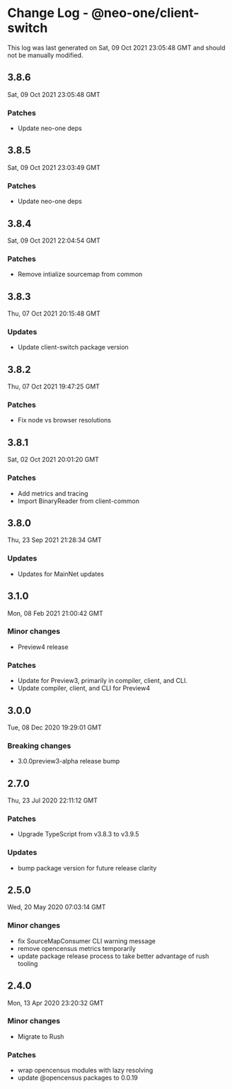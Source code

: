 # Change Log - @neo-one/client-switch

This log was last generated on Sat, 09 Oct 2021 23:05:48 GMT and should not be manually modified.

## 3.8.6
Sat, 09 Oct 2021 23:05:48 GMT

### Patches

- Update neo-one deps

## 3.8.5
Sat, 09 Oct 2021 23:03:49 GMT

### Patches

- Update neo-one deps

## 3.8.4
Sat, 09 Oct 2021 22:04:54 GMT

### Patches

- Remove intialize sourcemap from common

## 3.8.3
Thu, 07 Oct 2021 20:15:48 GMT

### Updates

- Update client-switch package version

## 3.8.2
Thu, 07 Oct 2021 19:47:25 GMT

### Patches

- Fix node vs browser resolutions

## 3.8.1
Sat, 02 Oct 2021 20:01:20 GMT

### Patches

- Add metrics and tracing
- Import BinaryReader from client-common

## 3.8.0
Thu, 23 Sep 2021 21:28:34 GMT

### Updates

- Updates for MainNet updates

## 3.1.0
Mon, 08 Feb 2021 21:00:42 GMT

### Minor changes

- Preview4 release

### Patches

- Update for Preview3, primarily in compiler, client, and CLI.
- Update compiler, client, and CLI for Preview4

## 3.0.0
Tue, 08 Dec 2020 19:29:01 GMT

### Breaking changes

- 3.0.0preview3-alpha release bump

## 2.7.0
Thu, 23 Jul 2020 22:11:12 GMT

### Patches

- Upgrade TypeScript from v3.8.3 to v3.9.5

### Updates

- bump package version for future release clarity

## 2.5.0
Wed, 20 May 2020 07:03:14 GMT

### Minor changes

- fix SourceMapConsumer CLI warning message
- remove opencensus metrics temporarily
- update package release process to take better advantage of rush tooling

## 2.4.0
Mon, 13 Apr 2020 23:20:32 GMT

### Minor changes

- Migrate to Rush

### Patches

- wrap opencensus modules with lazy resolving
- update @opencensus packages to 0.0.19

